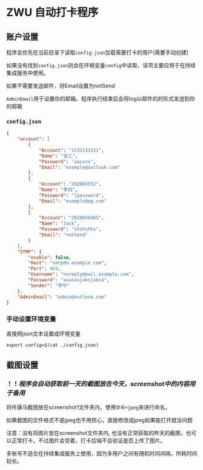 # ZWU 自动打卡程序



## 账户设置

程序会优先在当前目录下读取`config.json`加载需要打卡的用户(需要手动创建)

如果没有找到`config.json`则会在环境变量`config`中读取，该项主要应用于在持续集成服务中使用。

如果不需要发送邮件，将Email设置为notSend

`AdminEmail`用于设置你的邮箱，程序执行结束后会将log以邮件的的形式发送到你的邮箱

### `config.json`

```json
{
    "account": [
        {
            "Account": "1232131231",
            "Name": "张三",
            "Password": "aazzxx",
            "Email": "example@outlook.com"
        },
        {
            "Account": "202005552",
            "Name": "李四",
            "Password": "lpassword",
            "Email": "example@qq.com"
        },
        {
            "Account": "2020056565",
            "Name": "Jack",
            "Password": "shshshhs",
            "Email": "notSend"
        }
    ],
    "STMP": {
        "enable": false,
        "Host": "smtpdm.example.com",
        "Port": 465,
        "Username": "noreply@mail.example.com",
        "Password": "asasasjaksjaksa",
        "Sender": "李华"
    },
    "AdminEmail": "admin@outlook.com"
}

```

### 手动设置环境变量

直接把json文本设置成环境变量

```shell
export config=$(cat ./config.json)
```

## 截图设置

### ！！***程序会自动获取前一天的截图放在今天，screenshot中的内容用于备用***

将件康马截图放在screenshot1文件夹内，使用`学号+jpeg`来进行命名，

如果截图的文件格式不是jpeg也不用担心，直接修改成jpeg如果能打开就没问题

注意：没有将图片放在screenshot文件夹内, 也没有正常获取的昨天的截图，也可以正常打卡，不过图片会空着，打卡后端不会验证是否上传了图片。

多账号不适合在持续集成服务上使用，因为多用户之间有随机时间间隔，所耗时间较长。
